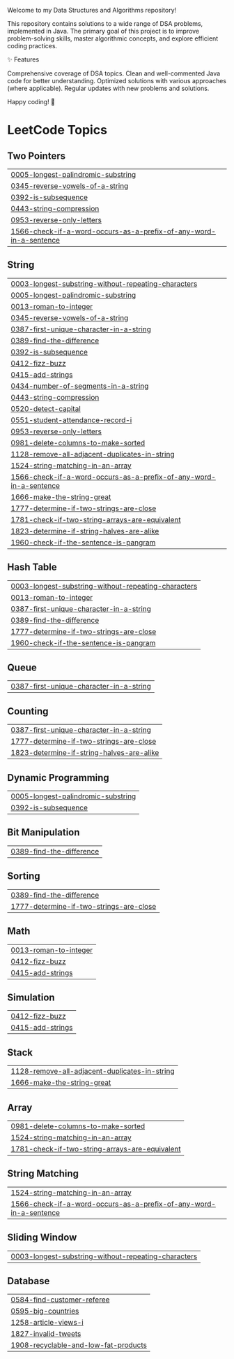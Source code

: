 Welcome to my Data Structures and Algorithms repository! 

This repository contains solutions to a wide range of DSA problems, implemented in Java. The primary goal of this project is to improve problem-solving skills, master algorithmic concepts, and explore efficient coding practices.



✨ Features



Comprehensive coverage of DSA topics.
Clean and well-commented Java code for better understanding.
Optimized solutions with various approaches (where applicable).
Regular updates with new problems and solutions.

 
 
 
 
 Happy coding! 🚀

<!---LeetCode Topics Start-->
# LeetCode Topics
## Two Pointers
|  |
| ------- |
| [0005-longest-palindromic-substring](https://github.com/Chauhan-Ujjawal/DSA_JAVA/tree/master/0005-longest-palindromic-substring) |
| [0345-reverse-vowels-of-a-string](https://github.com/Chauhan-Ujjawal/DSA_JAVA/tree/master/0345-reverse-vowels-of-a-string) |
| [0392-is-subsequence](https://github.com/Chauhan-Ujjawal/DSA_JAVA/tree/master/0392-is-subsequence) |
| [0443-string-compression](https://github.com/Chauhan-Ujjawal/DSA_JAVA/tree/master/0443-string-compression) |
| [0953-reverse-only-letters](https://github.com/Chauhan-Ujjawal/DSA_JAVA/tree/master/0953-reverse-only-letters) |
| [1566-check-if-a-word-occurs-as-a-prefix-of-any-word-in-a-sentence](https://github.com/Chauhan-Ujjawal/DSA_JAVA/tree/master/1566-check-if-a-word-occurs-as-a-prefix-of-any-word-in-a-sentence) |
## String
|  |
| ------- |
| [0003-longest-substring-without-repeating-characters](https://github.com/Chauhan-Ujjawal/DSA_JAVA/tree/master/0003-longest-substring-without-repeating-characters) |
| [0005-longest-palindromic-substring](https://github.com/Chauhan-Ujjawal/DSA_JAVA/tree/master/0005-longest-palindromic-substring) |
| [0013-roman-to-integer](https://github.com/Chauhan-Ujjawal/DSA_JAVA/tree/master/0013-roman-to-integer) |
| [0345-reverse-vowels-of-a-string](https://github.com/Chauhan-Ujjawal/DSA_JAVA/tree/master/0345-reverse-vowels-of-a-string) |
| [0387-first-unique-character-in-a-string](https://github.com/Chauhan-Ujjawal/DSA_JAVA/tree/master/0387-first-unique-character-in-a-string) |
| [0389-find-the-difference](https://github.com/Chauhan-Ujjawal/DSA_JAVA/tree/master/0389-find-the-difference) |
| [0392-is-subsequence](https://github.com/Chauhan-Ujjawal/DSA_JAVA/tree/master/0392-is-subsequence) |
| [0412-fizz-buzz](https://github.com/Chauhan-Ujjawal/DSA_JAVA/tree/master/0412-fizz-buzz) |
| [0415-add-strings](https://github.com/Chauhan-Ujjawal/DSA_JAVA/tree/master/0415-add-strings) |
| [0434-number-of-segments-in-a-string](https://github.com/Chauhan-Ujjawal/DSA_JAVA/tree/master/0434-number-of-segments-in-a-string) |
| [0443-string-compression](https://github.com/Chauhan-Ujjawal/DSA_JAVA/tree/master/0443-string-compression) |
| [0520-detect-capital](https://github.com/Chauhan-Ujjawal/DSA_JAVA/tree/master/0520-detect-capital) |
| [0551-student-attendance-record-i](https://github.com/Chauhan-Ujjawal/DSA_JAVA/tree/master/0551-student-attendance-record-i) |
| [0953-reverse-only-letters](https://github.com/Chauhan-Ujjawal/DSA_JAVA/tree/master/0953-reverse-only-letters) |
| [0981-delete-columns-to-make-sorted](https://github.com/Chauhan-Ujjawal/DSA_JAVA/tree/master/0981-delete-columns-to-make-sorted) |
| [1128-remove-all-adjacent-duplicates-in-string](https://github.com/Chauhan-Ujjawal/DSA_JAVA/tree/master/1128-remove-all-adjacent-duplicates-in-string) |
| [1524-string-matching-in-an-array](https://github.com/Chauhan-Ujjawal/DSA_JAVA/tree/master/1524-string-matching-in-an-array) |
| [1566-check-if-a-word-occurs-as-a-prefix-of-any-word-in-a-sentence](https://github.com/Chauhan-Ujjawal/DSA_JAVA/tree/master/1566-check-if-a-word-occurs-as-a-prefix-of-any-word-in-a-sentence) |
| [1666-make-the-string-great](https://github.com/Chauhan-Ujjawal/DSA_JAVA/tree/master/1666-make-the-string-great) |
| [1777-determine-if-two-strings-are-close](https://github.com/Chauhan-Ujjawal/DSA_JAVA/tree/master/1777-determine-if-two-strings-are-close) |
| [1781-check-if-two-string-arrays-are-equivalent](https://github.com/Chauhan-Ujjawal/DSA_JAVA/tree/master/1781-check-if-two-string-arrays-are-equivalent) |
| [1823-determine-if-string-halves-are-alike](https://github.com/Chauhan-Ujjawal/DSA_JAVA/tree/master/1823-determine-if-string-halves-are-alike) |
| [1960-check-if-the-sentence-is-pangram](https://github.com/Chauhan-Ujjawal/DSA_JAVA/tree/master/1960-check-if-the-sentence-is-pangram) |
## Hash Table
|  |
| ------- |
| [0003-longest-substring-without-repeating-characters](https://github.com/Chauhan-Ujjawal/DSA_JAVA/tree/master/0003-longest-substring-without-repeating-characters) |
| [0013-roman-to-integer](https://github.com/Chauhan-Ujjawal/DSA_JAVA/tree/master/0013-roman-to-integer) |
| [0387-first-unique-character-in-a-string](https://github.com/Chauhan-Ujjawal/DSA_JAVA/tree/master/0387-first-unique-character-in-a-string) |
| [0389-find-the-difference](https://github.com/Chauhan-Ujjawal/DSA_JAVA/tree/master/0389-find-the-difference) |
| [1777-determine-if-two-strings-are-close](https://github.com/Chauhan-Ujjawal/DSA_JAVA/tree/master/1777-determine-if-two-strings-are-close) |
| [1960-check-if-the-sentence-is-pangram](https://github.com/Chauhan-Ujjawal/DSA_JAVA/tree/master/1960-check-if-the-sentence-is-pangram) |
## Queue
|  |
| ------- |
| [0387-first-unique-character-in-a-string](https://github.com/Chauhan-Ujjawal/DSA_JAVA/tree/master/0387-first-unique-character-in-a-string) |
## Counting
|  |
| ------- |
| [0387-first-unique-character-in-a-string](https://github.com/Chauhan-Ujjawal/DSA_JAVA/tree/master/0387-first-unique-character-in-a-string) |
| [1777-determine-if-two-strings-are-close](https://github.com/Chauhan-Ujjawal/DSA_JAVA/tree/master/1777-determine-if-two-strings-are-close) |
| [1823-determine-if-string-halves-are-alike](https://github.com/Chauhan-Ujjawal/DSA_JAVA/tree/master/1823-determine-if-string-halves-are-alike) |
## Dynamic Programming
|  |
| ------- |
| [0005-longest-palindromic-substring](https://github.com/Chauhan-Ujjawal/DSA_JAVA/tree/master/0005-longest-palindromic-substring) |
| [0392-is-subsequence](https://github.com/Chauhan-Ujjawal/DSA_JAVA/tree/master/0392-is-subsequence) |
## Bit Manipulation
|  |
| ------- |
| [0389-find-the-difference](https://github.com/Chauhan-Ujjawal/DSA_JAVA/tree/master/0389-find-the-difference) |
## Sorting
|  |
| ------- |
| [0389-find-the-difference](https://github.com/Chauhan-Ujjawal/DSA_JAVA/tree/master/0389-find-the-difference) |
| [1777-determine-if-two-strings-are-close](https://github.com/Chauhan-Ujjawal/DSA_JAVA/tree/master/1777-determine-if-two-strings-are-close) |
## Math
|  |
| ------- |
| [0013-roman-to-integer](https://github.com/Chauhan-Ujjawal/DSA_JAVA/tree/master/0013-roman-to-integer) |
| [0412-fizz-buzz](https://github.com/Chauhan-Ujjawal/DSA_JAVA/tree/master/0412-fizz-buzz) |
| [0415-add-strings](https://github.com/Chauhan-Ujjawal/DSA_JAVA/tree/master/0415-add-strings) |
## Simulation
|  |
| ------- |
| [0412-fizz-buzz](https://github.com/Chauhan-Ujjawal/DSA_JAVA/tree/master/0412-fizz-buzz) |
| [0415-add-strings](https://github.com/Chauhan-Ujjawal/DSA_JAVA/tree/master/0415-add-strings) |
## Stack
|  |
| ------- |
| [1128-remove-all-adjacent-duplicates-in-string](https://github.com/Chauhan-Ujjawal/DSA_JAVA/tree/master/1128-remove-all-adjacent-duplicates-in-string) |
| [1666-make-the-string-great](https://github.com/Chauhan-Ujjawal/DSA_JAVA/tree/master/1666-make-the-string-great) |
## Array
|  |
| ------- |
| [0981-delete-columns-to-make-sorted](https://github.com/Chauhan-Ujjawal/DSA_JAVA/tree/master/0981-delete-columns-to-make-sorted) |
| [1524-string-matching-in-an-array](https://github.com/Chauhan-Ujjawal/DSA_JAVA/tree/master/1524-string-matching-in-an-array) |
| [1781-check-if-two-string-arrays-are-equivalent](https://github.com/Chauhan-Ujjawal/DSA_JAVA/tree/master/1781-check-if-two-string-arrays-are-equivalent) |
## String Matching
|  |
| ------- |
| [1524-string-matching-in-an-array](https://github.com/Chauhan-Ujjawal/DSA_JAVA/tree/master/1524-string-matching-in-an-array) |
| [1566-check-if-a-word-occurs-as-a-prefix-of-any-word-in-a-sentence](https://github.com/Chauhan-Ujjawal/DSA_JAVA/tree/master/1566-check-if-a-word-occurs-as-a-prefix-of-any-word-in-a-sentence) |
## Sliding Window
|  |
| ------- |
| [0003-longest-substring-without-repeating-characters](https://github.com/Chauhan-Ujjawal/DSA_JAVA/tree/master/0003-longest-substring-without-repeating-characters) |
## Database
|  |
| ------- |
| [0584-find-customer-referee](https://github.com/Chauhan-Ujjawal/DSA_JAVA/tree/master/0584-find-customer-referee) |
| [0595-big-countries](https://github.com/Chauhan-Ujjawal/DSA_JAVA/tree/master/0595-big-countries) |
| [1258-article-views-i](https://github.com/Chauhan-Ujjawal/DSA_JAVA/tree/master/1258-article-views-i) |
| [1827-invalid-tweets](https://github.com/Chauhan-Ujjawal/DSA_JAVA/tree/master/1827-invalid-tweets) |
| [1908-recyclable-and-low-fat-products](https://github.com/Chauhan-Ujjawal/DSA_JAVA/tree/master/1908-recyclable-and-low-fat-products) |
<!---LeetCode Topics End-->
